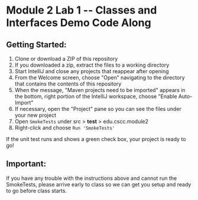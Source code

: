# Module 2 Lab 1 -- Classes and Interfaces Demo Code Along

## Getting Started:

1. Clone or download a ZIP of this repository
1. If you downloaded a zip, extract the files to a working directory
1. Start IntelliJ and close any projects that reappear after opening
1. From the Welcome screen, choose "Open" navigating to the directory that contains the contents of this repository
1. When the message, "Maven projects need to be imported" appears in the bottom, right portion of the IntelliJ workspace, choose "Enable Auto-Import"
1. If necessary, open the "Project" pane so you can see the files under your new project
1. Open ``SmokeTests`` under src > **test** > edu.cscc.module2
1. Right-click and choose ``Run 'SmokeTests'``

If the unit test runs and shows a green check box, your project is ready to go!

## Important: 

If you have any trouble with the instructions above and cannot run the SmokeTests, please arrive early to class so we can get you setup and ready to go before class starts.